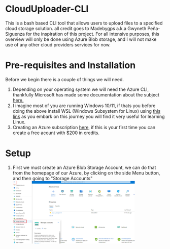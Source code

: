 # CloudUploader-CLI
This is a bash based CLI tool that allows users to upload files to a specified cloud storage solution. all credit goes to Madebygps a.k.a Gwyneth Peña-Siguenza for the inspiration of this project. For all intensive purposes, this overview will only be done using Azure Blob storage, and I will not make use of any other cloud providers services for now.

# Pre-requisites and Installation
Before we begin there is a couple of things we will need.
1. Depending on your operating system we will need the Azure CLI, thankfully Microsoft has made some documentation about the subject [here.](https://learn.microsoft.com/en-us/cli/azure/install-azure-cli)
2. I imagine most of you are running Windows 10/11, if thats you before doing the above install WSL (Windows Subsystem for Linux) using [this link](https://learn.microsoft.com/en-us/windows/wsl/install) as you embark on this journey you will find it very useful for learning Linux.
3. Creating an Azure subscription [here](https://azure.microsoft.com/en-us/free/search/?ef_id=_k_CjwKCAiAvdCrBhBREiwAX6-6Un9y87OfbaiTJZ-agWWiht9O458eQ-9S-fGJZnaPy83eeCWhMP3x-RoCn5sQAvD_BwE_k_&OCID=AIDcmm5edswduu_SEM__k_CjwKCAiAvdCrBhBREiwAX6-6Un9y87OfbaiTJZ-agWWiht9O458eQ-9S-fGJZnaPy83eeCWhMP3x-RoCn5sQAvD_BwE_k_&gad_source=1&gclid=CjwKCAiAvdCrBhBREiwAX6-6Un9y87OfbaiTJZ-agWWiht9O458eQ-9S-fGJZnaPy83eeCWhMP3x-RoCn5sQAvD_BwE), if this is your first time you can create a free acount with $200 in credits.

# Setup
1. First we must create an Azure Blob Storage Account, we can do that from the homepage of our Azure, by clicking on the side Menu button, and then going to "Storage Accounts" <img src="https://github.com/FrancoCarrera1/CloudUploader-CLI/blob/main/images/azure_menu.png" height="80%" width="80%" alt="azuremenu"/>


